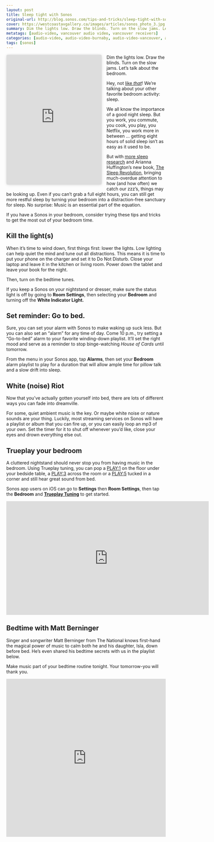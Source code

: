 ```yaml
---
layout: post
title: Sleep tight with Sonos
original-url: http://blog.sonos.com/tips-and-tricks/sleep-tight-with-sonos
cover: https://westcoastavgallery.ca/images/articles/sonos_photo_3.jpg
summary: Dim the lights low. Draw the blinds. Turn on the slow jams. Let’s talk about the bedroom. Hey, not like that! We’re talking about your other favorite bedroom activity, sleep. We all know the importance of a good night sleep. But you work, you commute, you cook, you play, you Netflix, you work more in between...
metatags: [audio-video, vancouver audio video, vancouver receivers]
categories: [audio-video, audio-video-burnaby, audio-video-vancouver, audio-video-richmond]
tags: [sonos]
---
```

<div class="entry-content">
	<div style="float: left; margin-right: 15px;">
		<iframe class="instagram-media instagram-media-rendered" id="instagram-embed-0" src="https://www.instagram.com/p/BAU2JgxjlQU/embed/captioned/?v=6" allowtransparency="true" frameborder="0" height="410" data-instgrm-payload-id="instagram-media-payload-0" scrolling="no" style="border: 0px; margin: 1px; max-width: 658px; width: calc(100% - 2px); border-radius: 4px; box-shadow: rgba(0, 0, 0, 0.498039) 0px 0px 1px 0px, rgba(0, 0, 0, 0.14902) 0px 1px 10px 0px; display: block; padding: 0px; background: rgb(255, 255, 255);"></iframe>
		<p><script src="//platform.instagram.com/en_US/embeds.js" async="" defer="defer"></script>
	</p></div>
	<p><script src="//platform.instagram.com/en_US/embeds.js" async="" defer="defer"></script></p>
	<p>Dim the lights low. Draw the blinds. Turn on the slow jams. Let’s talk about the bedroom.</p>
	<p>Hey, not <a href="http://musicmakesithome.com/post/138963664002/turn-up-the-heat">like </a><a href="http://musicmakesithome.com/post/138963664002/turn-up-the-heat"><em>that</em></a>! We’re talking about your other favorite bedroom activity: sleep.</p>
	<p>We all know the importance of a good night sleep. But you work, you commute, you cook, you play, you Netflix, you work more in between … getting eight hours of solid sleep isn’t as easy as it used to be.</p>
	<p>But with <a href="http://healthysleep.med.harvard.edu/healthy/getting/overcoming/tips">more sleep research</a> and Arianna Huffington’s new book, <a href="http://www.huffingtonpost.com/quora/why-arianna-huffington-ca_b_9848524.html">The Sleep Revolution</a>, bringing much-overdue attention to how (and how often) we catch our zzz’s, things may be looking up. Even if you can’t grab a full eight hours, you can still get more restful sleep by turning your bedroom into a distraction-free sanctuary for sleep. No surprise: Music is an essential part of the equation.</p>
	<p>If you have a Sonos in your bedroom, consider trying these tips and tricks to get the most out of your bedroom time.</p>
	<h2><strong>Kill the light(s)</strong></h2>
	<p>When it’s time to wind down, first things first: lower the lights. Low lighting can help quiet the mind and tune out all distractions. This means it is time to put your phone on the charger and set it to Do Not Disturb.&nbsp;Close your laptop and leave it in the kitchen or living room. Power down the tablet and leave your book for the night.</p>
	<p>Then, turn on the bedtime tunes.</p>
	<p>If you keep a Sonos on your nightstand or dresser, make sure the status light is off by going to <strong>Room Settings</strong>, then selecting your <strong>Bedroom</strong> and turning off the <strong>White Indicator Light.</strong></p>
	<h2>Set reminder: Go to bed.</h2>
	<p>Sure, you can set your alarm with Sonos to make waking up suck less. But you can also set an “alarm” for any time of day. Come 10 p.m., try setting a “Go-to-bed” alarm to your favorite winding-down playlist. It’ll set the right mood and serve as a reminder to stop binge-watching <em>House of Cards </em>until tomorrow.</p>
	<p>From the menu in your Sonos app, tap <strong>Alarms</strong>, then set your <strong>Bedroom</strong> alarm playlist to play for a duration that will allow ample time for pillow talk and a slow drift into sleep.</p>
	<h2>White (noise) Riot</h2>
	<p>Now that you’ve actually gotten yourself into bed, there are lots of different ways you can fade into dreamville.</p>
	<p>For some, quiet ambient music is the key. Or maybe white noise or nature sounds are your thing. Luckily, most streaming services on Sonos will have a playlist or album that you can fire up, or you can easily loop an mp3 of your own. Set the timer for it to shut off whenever you’d like, close your eyes and drown everything else out.</p>
	<h2>Trueplay your bedroom</h2>
	<p>A cluttered nightstand should never stop you from having music in the bedroom. Using Trueplay tuning, you can pop a <a href="http://www.sonos.com/shop/play1">PLAY:1</a> on the floor under your bedside table, a <a href="http://www.sonos.com/shop/play3">PLAY:3</a> across the room or a <a href="http://www.sonos.com/shop/play5">PLAY:5</a> tucked in a corner and still hear great sound from bed.</p>
	<p>Sonos app users on iOS can go to <strong>Settings</strong> then <strong>Room Settings</strong>, then tap the <strong>Bedroom</strong> and <strong><a href="http://www.sonos.com/trueplay-speaker-tuning-software" target="_blank">Trueplay Tuning</a></strong> to get started.</p>
	<p><iframe width="640" height="360" src="https://www.youtube.com/embed/8QgJHUy93T0?feature=oembed" frameborder="0" allowfullscreen=""></iframe></p>
	<h2>Bedtime with Matt Berninger</h2>
	<p>Singer and songwriter Matt Berninger from The National knows first-hand the magical power of music to calm both he and his daughter, Isla, down before bed. He’s even shared his bedtime secrets with us in the playlist below.</p>
	<p>Make music part of your bedtime routine tonight. Your tomorrow-you will thank you.</p>
	<p><iframe src="https://playlists.applemusic.com/embed/pl.03d2849b6b3b4ebcaa5426a88e973444?country=us&amp;app=music" width="100%" height="500px" frameborder="0"></iframe></p>
</div>